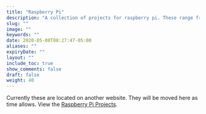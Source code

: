 ```yaml
---
title: "Raspberry Pi"
description: "A collection of projects for raspberry pi. These range from beginner to rather advanced."
slug: ""
image: ""
keywords: ""
date: 2020-05-08T08:27:47-05:00
aliases: ""
expiryDate: ""
layout: ""
include_toc: true
show_comments: false
draft: false
weight: 40
---
```


Currently these are located on another website. They will be moved here as time allows. View the [Raspberry Pi Projects](http://www.intellamech.com/RaspberryPi-projects/).